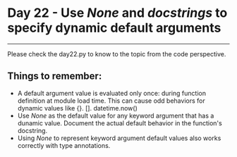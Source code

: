 # Day 22 - Use _None_ and _docstrings_ to specify dynamic default arguments

---

Please check the day22.py to know to the topic from the code perspective.

## Things to remember:

-   A default argument value is evaluated only once: during function definition at module load time. This can cause odd behaviors for dynamic values like {}. []. datetime.now()
-   Use _None_ as the default value for any keyword argument that has a dunamic value. Document the actual default behavior in the function's docstring.
-   Using _None_ to represent keyword argument default values also works correctly with type annotations.
